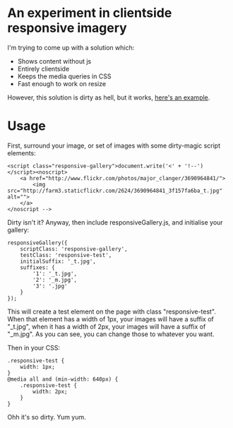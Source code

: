 # An experiment in clientside responsive imagery

I'm trying to come up with a solution which:

* Shows content without js
* Entirely clientside
* Keeps the media queries in CSS
* Fast enough to work on resize

However, this solution is dirty as hell, but it works, [here's an example](http://jakearchibald.github.com/responsive-gallery/).

# Usage

First, surround your image, or set of images with some dirty-magic script elements:

	<script class="responsive-gallery">document.write('<' + '!--')</script><noscript>
		<a href="http://www.flickr.com/photos/major_clanger/3690964841/">
			<img src="http://farm3.staticflickr.com/2624/3690964841_3f157fa6ba_t.jpg" alt="">
		</a>
	</noscript -->

Dirty isn't it? Anyway, then include responsiveGallery.js, and initialise your gallery:

	responsiveGallery({
		scriptClass: 'responsive-gallery',
		testClass: 'responsive-test',
		initialSuffix: '_t.jpg',
		suffixes: {
			'1': '_t.jpg',
			'2': '_m.jpg',
			'3': '.jpg'
		}
	});

This will create a test element on the page with class "responsive-test". When that element has a width of 1px, your images will have a suffix of "_t.jpg", when it has a width of 2px, your images will have a suffix of "_m.jpg". As you can see, you can change those to whatever you want.

Then in your CSS:

	.responsive-test {
		width: 1px;
	}
	@media all and (min-width: 640px) {
		.responsive-test {
			width: 2px;
		}
	}

Ohh it's so dirty. Yum yum.